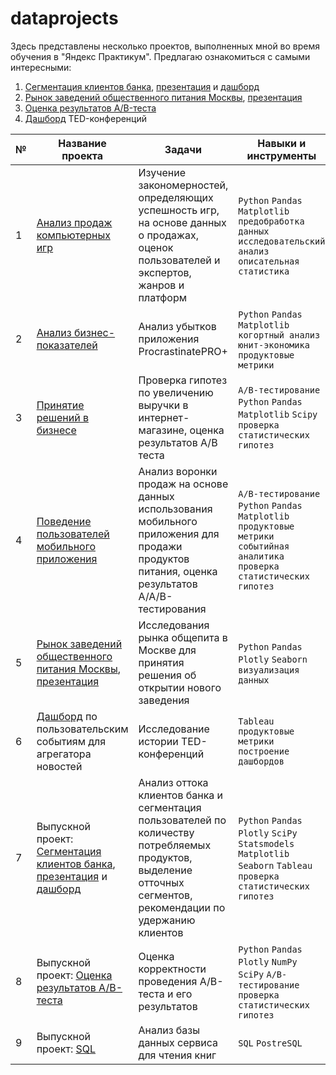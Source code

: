 # dataprojects
Здесь представлены несколько проектов, выполненных мной во время обучения в "Яндекс Практикум". Предлагаю ознакомиться с самыми интересными:
1. [Сегментация клиентов банка](bank/banks.ipynb), [презентация](https://disk.yandex.ru/i/dI_NY2KGzzicxA) и [дашборд](https://public.tableau.com/app/profile/polina.safonova/viz/banks_churn_16953811291880/Dashboard1)
2.  [Рынок заведений общественного питания Москвы](restaurants.ipynb), [презентация](https://disk.yandex.ru/i/Ua1Wv3d8CB_XlQ)
3. [Оценка результатов A/B-теста](ab_test.ipynb)
4. [Дашборд](https://public.tableau.com/app/profile/polina.safonova/viz/TEDtalkspresentation/sheet22) TED-конференций

| №| Название проекта | Задачи                                                    | Навыки и инструменты           |  
|-----------|-------------------|------------------------------------------------------------------|-----------------------------------|
|1              |[Анализ продаж компьютерных игр](games.ipynb)|Изучение закономерностей, определяющих успешность игр, на основе данных о продажах, оценок пользователей и экспертов, жанров и платформ|`Python` `Pandas` `Matplotlib` `предобработка данных` `исследовательский анализ` `описательная статистика`|
|2              |[Анализ бизнес-показателей](procrastinate_pro.ipynb)| Анализ убытков приложения ProcrastinatePRO+ |`Python` `Pandas` `Matplotlib` `когортный анализ` `юнит-экономика` `продуктовые метрики`|
|3              |[Принятие решений в бизнесе](business_decisions.ipynb)| Проверка гипотез по увеличению выручки в интернет-магазине, оценка результатов A/B теста |`A/B-тестирование` `Python` `Pandas` `Matplotlib` `Scipy` `проверка статистических гипотез`|
|4              |[Поведение пользователей мобильного приложения](app_ab.ipynb)| Анализ воронки продаж на основе данных использования мобильного приложения для продажи продуктов питания, оценка результатов A/A/B-тестирования |`A/B-тестирование` `Python` `Pandas` `Matplotlib` `продуктовые метрики` `событийная аналитика` `проверка статистических гипотез`|
|5              |[Рынок заведений общественного питания Москвы](restaurants.ipynb), [презентация](https://disk.yandex.ru/i/Ua1Wv3d8CB_XlQ)|Исследования рынка общепита в Москве для принятия решения об открытии нового заведения|`Python` `Pandas` `Plotly` `Seaborn` `визуализация данных`|
|6              |[Дашборд](https://public.tableau.com/app/profile/polina.safonova/viz/TEDtalkspresentation/sheet22) по пользовательским событиям для агрегатора новостей|Исследование истории TED-конференций| `Tableau` `продуктовые метрики` `построение дашбордов` |
|7              |Выпускной проект: [Сегментация клиентов банка](bank/banks.ipynb), [презентация](https://disk.yandex.ru/i/dI_NY2KGzzicxA) и [дашборд](https://public.tableau.com/app/profile/polina.safonova/viz/banks_churn_16953811291880/Dashboard1) |Анализ оттока клиентов банка и сегментация пользователей по количеству потребляемых продуктов, выделение отточных сегментов, рекомендации по удержанию клиентов|`Python` `Pandas` `Plotly` `SciPy` `Statsmodels` `Matplotlib` `Seaborn` `Tableau`  `проверка статистических гипотез`|
|8              |Выпускной проект: [Оценка результатов A/B-теста](ab_test.ipynb)|Оценка корректности проведения A/B-теста и его результатов|`Python` `Pandas` `Plotly`  `NumPy` `SciPy` `A/B-тестирование` `проверка статистических гипотез`|
|9              |Выпускной проект: [SQL](sql_books.ipynb)|Анализ базы данных сервиса для чтения книг|`SQL` `PostreSQL`|
